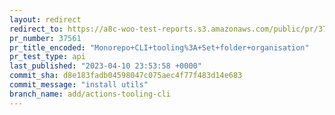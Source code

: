 ```yaml
---
layout: redirect
redirect_to: https://a8c-woo-test-reports.s3.amazonaws.com/public/pr/37561/api/index.html
pr_number: 37561
pr_title_encoded: "Monorepo+CLI+tooling%3A+Set+folder+organisation"
pr_test_type: api
last_published: "2023-04-10 23:53:58 +0000"
commit_sha: d8e183fadb04598047c075aec4f77f483d14e683
commit_message: "install utils"
branch_name: add/actions-tooling-cli
---
```


